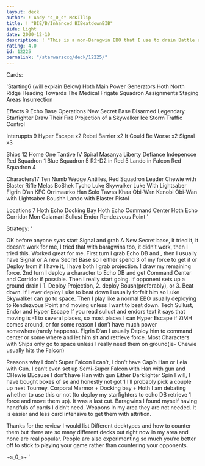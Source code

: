 ```yaml
---
layout: deck
author: ! Andy "s_0_s" McKIllip
title: ! "BIE/B/Inhanced BIBeatdownBIB"
side: Light
date: 2000-12-10
description: ! "This is a non-Baragwin EBO that I use to drain Battle and Beat. It uses a different aproach than the signal/A New Secret Base start."
rating: 4.0
id: 12225
permalink: "/starwarsccg/deck/12225/"
---
```

Cards: 

'Starting6 (will explain Below)
Hoth Main Power Generators
Hoth North Ridge
Heading Towards The Medical Frigate
Squadron Assignments
Staging Areas
Insurrection

Effects 9
Echo Base Operations
New Secret Base
Disarmed
Legendary Starfighter
Draw Their Fire
Projection of a Skywalker
Ice Storm
Traffic Control

Interuppts 9
Hyper Escape x2
Rebel Barrier x2
It Could Be Worse x2
Signal x3

Ships 12
Home One
Tantive IV
Spiral
Masanya
Liberty
Defiance
Indepencce
Red Squadron 1
Blue Squadron 5
R2-D2 in Red 5
Lando in Falcon
Red Squadron 4

Characters17
Ten Numb
Wedge Antilles, Red Squadron Leader
Chewie with Blaster Rifle
Melas
BoShek
Tycho
Luke Skywalker
Luke With Lightsaber
Figrin D’an
KFC
Orrimaarko
Han Solo
Tawss Khaa
Obi-Wan Kenobi
Obi-Wan with Lightsaber
Boushh
Lando with Blaster Pistol

Locations 7
Hoth Echo Docking Bay
Hoth Echo Command Center
Hoth Echo Corridor
Mon Calamari
Sullust
Endor
Rendezvous Point  '

Strategy: '

OK before anyone syas start Signal and grab A New Secret base, it tried it, it doesn’t work for me, I tried that with baragwins too, it didn’t work, then I tried this. Worked great for me. First turn I grab Echo DB and , then I usually have Signal or A new Secret Base so I either spend 3 of my force to get it or Deploy from if I have it, I have both I grab projection. I draw my remaining force. 2nd turn I deploy a character to Echo DB and get Command Center and Corridor if possible. Then I really start going. If opponent sets up a ground drain I 1. Deploy Projection, 2. deploy Boush(preferably), or 3. Beat down. If I ever deploy Luke to beat down I usually forfeit him so Luke Skywalker can go to space. Then I play like a normal EBO usually deploying to Rendezvous Point and moving unless I want to beat down.
Tech
Sullust, Endor and Hyper Escape If you read sullust and endors text it says that moving is -1 to several places, so most places I can Hyper Escape if ZiMH comes around, or for some reason I don’t have much power somewhere(rarely happens).
Figrin D’an I usually Deploy him to command center or some where and let him sit and retrieve force. Most Characters with Ships only go to space unless I really need them on ground(ie- Chewie usually hits the Falcon)

Reasons why I don’t
Super Falcon I can’t, I don’t have Cap’n Han or Leia with Gun. I can’t even set up Semi-Super Falcon with Han with gun and CHewie BEcause I don’t have Han with gun Either
Darklighter Spin I will, I have bought boxes of se and honestly not got 1 I’ll probably pick a couple up next Tourney.
Corporal Marmor + Docking bay + Hoth I am debating whether to use this or not (to deploy my starfighters to echo DB retrieve 1 force and move them up). It was a last cut.
Baragwins I found myself having handfuls of cards I didn’t need.
Weapons In my area they are not needed. It is easier and less card intensive to get them with attrition.

Thanks for the review I would list Different decktypes and how to counter them but there are so many different decks out right now in my area and none are real popular. People are also experimenting so much you’re better off to stick to playing your game rather than countering your opponents.

~s_0_s~
'
